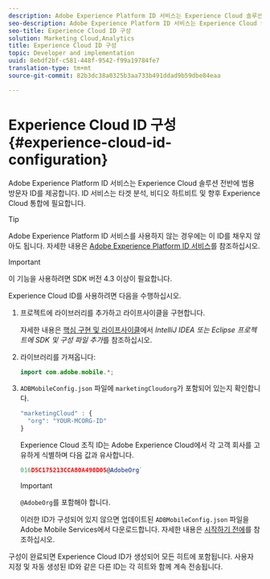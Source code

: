 ```yaml
---
description: Adobe Experience Platform ID 서비스는 Experience Cloud 솔루션 전반에 범용 방문자 ID를 제공합니다. ID 서비스는 타겟 분석, 비디오 하트비트 및 향후 Experience Cloud 통합에 필요합니다.
seo-description: Adobe Experience Platform ID 서비스는 Experience Cloud 솔루션 전반에 범용 방문자 ID를 제공합니다. ID 서비스는 타겟 분석, 비디오 하트비트 및 향후 Experience Cloud 통합에 필요합니다.
seo-title: Experience Cloud ID 구성
solution: Marketing Cloud,Analytics
title: Experience Cloud ID 구성
topic: Developer and implementation
uuid: 8ebdf2bf-c581-448f-9542-f99a19784fe7
translation-type: tm+mt
source-git-commit: 82b3dc38a0325b3aa733b491ddad9b59dbe84eaa

---
```



# Experience Cloud ID 구성 {#experience-cloud-id-configuration}

Adobe Experience Platform ID 서비스는 Experience Cloud 솔루션 전반에 범용 방문자 ID를 제공합니다. ID 서비스는 타겟 분석, 비디오 하트비트 및 향후 Experience Cloud 통합에 필요합니다.

>[!TIP]
>
>Adobe Experience Platform ID 서비스를 사용하지 않는 경우에는 이 ID를 채우지 않아도 됩니다. 자세한 내용은 [Adobe Experience Platform ID 서비스](https://docs.adobe.com/content/help/ko-KR/id-service/using/home.html)를 참조하십시오.

>[!IMPORTANT]
>
>이 기능을 사용하려면 SDK 버전 4.3 이상이 필요합니다.

Experience Cloud ID를 사용하려면 다음을 수행하십시오.

1. 프로젝트에 라이브러리를 추가하고 라이프사이클을 구현합니다.

   자세한 내용은 [핵심 구현 및 라이프사이클](/help/android/getting-started/dev-qs.md)에서 *IntelliJ IDEA 또는 Eclipse 프로젝트에 SDK 및 구성 파일 추가*&#x200B;를 참조하십시오.

1. 라이브러리를 가져옵니다:

   ```java
   import com.adobe.mobile.*;
   ```

1. `ADBMobileConfig.json` 파일에 `marketingCloudorg`가 포함되어 있는지 확인합니다.

   ```js
   "marketingCloud" : { 
     "org": "YOUR-MCORG-ID" 
   }
   ```

   Experience Cloud 조직 ID는 Adobe Experience Cloud에서 각 고객 회사를 고유하게 식별하며 다음 값과 유사합니다.

   ```js
   016D5C175213CCA80A490D05@AdobeOrg`
   ```

   >[!IMPORTANT]
   >
   >`@AdobeOrg`를 포함해야 합니다.

   이러한 ID가 구성되어 있지 않으면 업데이트된 `ADBMobileConfig.json` 파일을 Adobe Mobile Services에서 다운로드합니다. 자세한 내용은 [시작하기 전에](/help/android/getting-started/requirements.md)를 참조하십시오.

구성이 완료되면 Experience Cloud ID가 생성되어 모든 히트에 포함됩니다. 사용자 지정 및 자동 생성된 ID와 같은 다른 ID는 각 히트와 함께 계속 전송됩니다.
